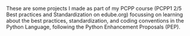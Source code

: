 These are some projects I made as part of my PCPP course (PCPP1 2/5 Best practices and Standardization on edube.org) focussing on learning about the best practices, standardization, and coding conventions in the Python Language, following the Python Enhancement Proposals (PEP). 